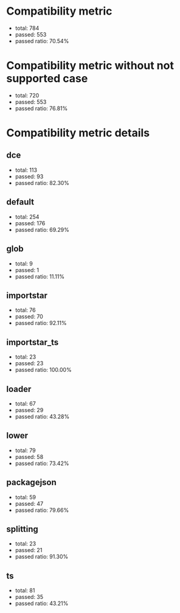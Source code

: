 # Compatibility metric
- total: 784
- passed: 553
- passed ratio: 70.54%
# Compatibility metric without not supported case
- total: 720
- passed: 553
- passed ratio: 76.81%
# Compatibility metric details
## dce
- total: 113
- passed: 93
- passed ratio: 82.30%
## default
- total: 254
- passed: 176
- passed ratio: 69.29%
## glob
- total: 9
- passed: 1
- passed ratio: 11.11%
## importstar
- total: 76
- passed: 70
- passed ratio: 92.11%
## importstar_ts
- total: 23
- passed: 23
- passed ratio: 100.00%
## loader
- total: 67
- passed: 29
- passed ratio: 43.28%
## lower
- total: 79
- passed: 58
- passed ratio: 73.42%
## packagejson
- total: 59
- passed: 47
- passed ratio: 79.66%
## splitting
- total: 23
- passed: 21
- passed ratio: 91.30%
## ts
- total: 81
- passed: 35
- passed ratio: 43.21%
